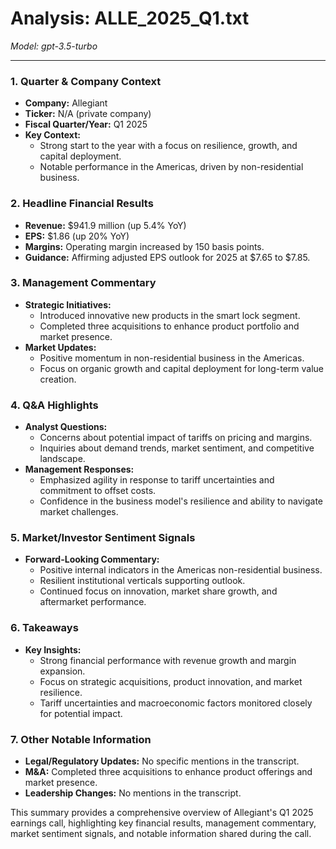 # Analysis: ALLE_2025_Q1.txt

*Model: gpt-3.5-turbo*

---

### 1. Quarter & Company Context
- **Company:** Allegiant
- **Ticker:** N/A (private company)
- **Fiscal Quarter/Year:** Q1 2025
- **Key Context:** 
  - Strong start to the year with a focus on resilience, growth, and capital deployment.
  - Notable performance in the Americas, driven by non-residential business.
  
### 2. Headline Financial Results
- **Revenue:** $941.9 million (up 5.4% YoY)
- **EPS:** $1.86 (up 20% YoY)
- **Margins:** Operating margin increased by 150 basis points.
- **Guidance:** Affirming adjusted EPS outlook for 2025 at $7.65 to $7.85.

### 3. Management Commentary
- **Strategic Initiatives:**
  - Introduced innovative new products in the smart lock segment.
  - Completed three acquisitions to enhance product portfolio and market presence.
- **Market Updates:**
  - Positive momentum in non-residential business in the Americas.
  - Focus on organic growth and capital deployment for long-term value creation.

### 4. Q&A Highlights
- **Analyst Questions:**
  - Concerns about potential impact of tariffs on pricing and margins.
  - Inquiries about demand trends, market sentiment, and competitive landscape.
- **Management Responses:**
  - Emphasized agility in response to tariff uncertainties and commitment to offset costs.
  - Confidence in the business model's resilience and ability to navigate market challenges.

### 5. Market/Investor Sentiment Signals
- **Forward-Looking Commentary:**
  - Positive internal indicators in the Americas non-residential business.
  - Resilient institutional verticals supporting outlook.
  - Continued focus on innovation, market share growth, and aftermarket performance.

### 6. Takeaways
- **Key Insights:**
  - Strong financial performance with revenue growth and margin expansion.
  - Focus on strategic acquisitions, product innovation, and market resilience.
  - Tariff uncertainties and macroeconomic factors monitored closely for potential impact.

### 7. Other Notable Information
- **Legal/Regulatory Updates:** No specific mentions in the transcript.
- **M&A:** Completed three acquisitions to enhance product offerings and market presence.
- **Leadership Changes:** No mentions in the transcript.

This summary provides a comprehensive overview of Allegiant's Q1 2025 earnings call, highlighting key financial results, management commentary, market sentiment signals, and notable information shared during the call.
